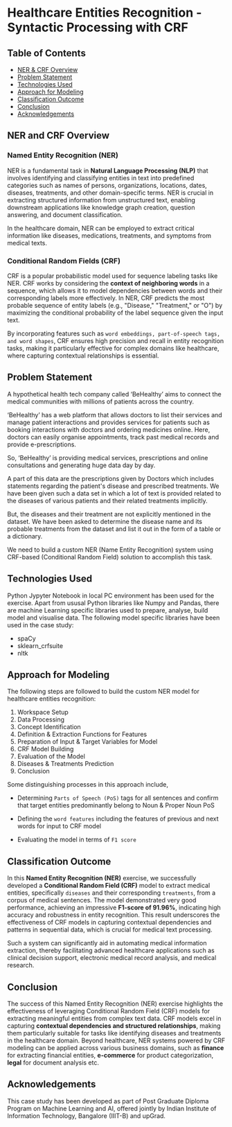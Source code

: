 # Healthcare Entities Recognition - Syntactic Processing with CRF

## Table of Contents
* [NER & CRF Overview](#ner-and-crf-overview)
* [Problem Statement](#problem-statement)
* [Technologies Used](#technologies-used)
* [Approach for Modeling](#approach-for-modeling)
* [Classification Outcome](#classification-outcome)
* [Conclusion](#conclusion)
* [Acknowledgements](#acknowledgements)

## NER and CRF Overview

### Named Entity Recognition (NER)

NER is a fundamental task in **Natural Language Processing (NLP)** that involves identifying and classifying entities in text into predefined categories such as names of persons, organizations, locations, dates, diseases, treatments, and other domain-specific terms. NER is crucial in extracting structured information from unstructured text, enabling downstream applications like knowledge graph creation, question answering, and document classification. 

In the healthcare domain, NER can be employed to extract critical information like diseases, medications, treatments, and symptoms from medical texts.

### Conditional Random Fields (CRF)

CRF is a popular probabilistic model used for sequence labeling tasks like NER. CRF works by considering the **context of neighboring words** in a sequence, which allows it to model dependencies between words and their corresponding labels more effectively. In NER, CRF predicts the most probable sequence of entity labels (e.g., "Disease," "Treatment," or "O") by maximizing the conditional probability of the label sequence given the input text. 

By incorporating features such as `word embeddings, part-of-speech tags, and word shapes`, CRF ensures high precision and recall in entity recognition tasks, making it particularly effective for complex domains like healthcare, where capturing contextual relationships is essential.


## Problem Statement

A hypothetical health tech company called ‘BeHealthy’ aims to connect the medical communities with millions of patients across the country.

‘BeHealthy’ has a web platform that allows doctors to list their services and manage patient interactions and provides services for patients such as booking interactions with doctors and ordering medicines online. Here, doctors can easily organise appointments, track past medical records and provide e-prescriptions.

So, ‘BeHealthy’ is providing medical services, prescriptions and online consultations and generating huge data day by day.

A part of this data are the prescriptions given by Doctors which includes statements regarding the patient's disease and prescribed treatments. We have been given such a data set in which a lot of text is provided related to the diseases of various patients and their related treatments implicitly.

But, the diseases and their treatment are not explicitly mentioned in the dataset. We have been asked to determine the disease name and its probable treatments from the dataset and list it out in the form of a table or a dictionary.

We need to build a custom NER (Name Entity Recognition) system using CRF-based (Conditional Random Field) solution to accomplish this task.

## Technologies Used

Python Jypyter Notebook in local PC environment has been used for the exercise. Apart from ususal Python libraries like  Numpy and Pandas, there are machine Learning specific libraries used to prepare, analyse, build model and visualise data. The following model specific libraries have been used in the case study:

- spaCy
- sklearn_crfsuite
- nltk


## Approach for Modeling

The following steps are followed to build the custom NER model for healthcare entities recognition:

1. Workspace Setup
2. Data Processing
3. Concept Identification
4. Definition & Extraction Functions for Features
5. Preparation of Input & Target Variables for Model
6. CRF Model Building
7. Evaluation of the Model
8. Diseases & Treatments Prediction
9. Conclusion

Some distinguishing processes in this approach include,

- Determining `Parts of Speech (PoS)` tags for all sentences and confirm that target entities predominantly belong to Noun & Proper Noun PoS

- Defining the `word features` including the features of previous and next words for input to CRF model

- Evaluating the model in terms of `F1 score`


## Classification Outcome

In this **Named Entity Recognition (NER)** exercise, we successfully developed a **Conditional Random Field (CRF)** model to extract medical entities, specifically `diseases` and their corresponding `treatments`, from a corpus of medical sentences. The model demonstrated very good performance, achieving an impressive **F1-score of 91.96%**, indicating high accuracy and robustness in entity recognition. This result underscores the effectiveness of CRF models in capturing contextual dependencies and patterns in sequential data, which is crucial for medical text processing. 

Such a system can significantly aid in automating medical information extraction, thereby facilitating advanced healthcare applications such as clinical decision support, electronic medical record analysis, and medical research.


## Conclusion

The success of this Named Entity Recognition (NER) exercise highlights the effectiveness of leveraging Conditional Random Field (CRF) models for extracting meaningful entities from complex text data. CRF models excel in capturing **contextual dependencies and structured relationships**, making them particularly suitable for tasks like identifying diseases and treatments in the healthcare domain. Beyond healthcare, NER systems powered by CRF modeling can be applied across various business domains, such as **finance** for extracting financial entities, **e-commerce** for product categorization, **legal** for document analysis etc.


## Acknowledgements

This case study has been developed as part of Post Graduate Diploma Program on Machine Learning and AI, offered jointly by Indian Institute of Information Technology, Bangalore (IIIT-B) and upGrad.